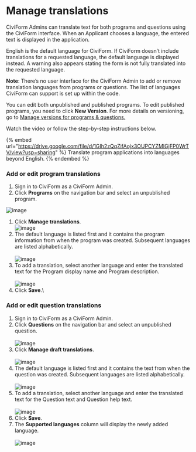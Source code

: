 # Manage translations
CiviForm Admins can translate text for both programs and questions using the CiviForm interface. When an Applicant chooses a language, the entered text is displayed in the application.

English is the default language for CiviForm. If CiviForm doesn’t include translations for a requested language, the default language is displayed instead. A warning also appears stating the form is not fully translated into the requested language.

**Note**: There’s no user interface for the CiviForm Admin to add or remove translation languages from programs or questions. The list of languages CiviForm can support is set up within the code.

You can edit both unpublished and published programs. To edit published programs, you need to click **New Version**. For more details on versioning, go to [Manage versions for programs & questions.](manage-versions-for-programs-and-questions.md)

Watch the video or follow the step-by-step instructions below.

{% embed url="https://drive.google.com/file/d/1GIh2zQqZifAojx3OUPCYZMIGjFP0WrTV/view?usp=sharing" %} Translate program applications into languages beyond English. 
{% endembed %}

### Add or edit program translations

1. Sign in to CiviForm as a CiviForm Admin.
2. Click **Programs** on the navigation bar and select an unpublished program.

![image](https://user-images.githubusercontent.com/98119305/156823969-78ccb796-d08e-422c-9753-b508380e0848.png)

1. Click **Manage translations**.\
   ![image](https://user-images.githubusercontent.com/98119305/156825855-5f412056-b00d-445d-a976-ed17bc17d5d5.png)
2. The default language is listed first and it contains the program information from when the program was created. Subsequent languages are listed alphabetically.\
   \
   ![image](https://user-images.githubusercontent.com/98119305/156820867-c26331c9-cc7d-431a-803b-111904844b86.png)
3. To add a translation, select another language and enter the translated text for the Program display name and Program description.\
   \
   ![image](https://user-images.githubusercontent.com/98119305/156821120-29f5f0b4-0644-43e1-b6bc-d75a7835f37c.png)
4. Click **Save**.\\

### Add or edit question translations

1. Sign in to CiviForm as a CiviForm Admin.
2. Click **Questions** on the navigation bar and select an unpublished question.\
   \
   ![image](https://user-images.githubusercontent.com/98119305/156826335-20d69960-3eb5-4de5-8f5c-f372fb1b9afd.png)
3. Click **Manage draft translations**.\
   \
   ![image](https://user-images.githubusercontent.com/98119305/156822400-08c25717-8fef-4928-b094-14dda35129e6.png)
4. The default language is listed first and it contains the text from when the question was created. Subsequent languages are listed alphabetically.\
   \
   ![image](https://user-images.githubusercontent.com/98119305/156827015-424c1637-1b01-4645-b648-ad7e8b88c66f.png)
5. To add a translation, select another language and enter the translated text for the Question text and Question help text.\
   \
   ![image](https://user-images.githubusercontent.com/98119305/156823577-fdec48ed-7ced-4ce0-9183-bb200e293ef3.png)
6. Click **Save**.
7. The **Supported languages** column will display the newly added language.\
   \
   ![image](https://user-images.githubusercontent.com/98119305/156827418-05e4fd5b-219b-4cb9-a0bc-5d438952af97.png)

